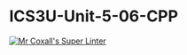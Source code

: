 # ICS3U-Unit-5-06-CPP

[![Mr Coxall's Super Linter](https://github.com/venika-sem/ICS3U-Unit-5-06-CPP/workflows/Mr%20Coxall's%20Super%20Linter/badge.svg)](https://github.com/venika-sem/ICS3U-Unit-5-06-CPP/actions/)
